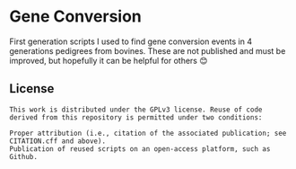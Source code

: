 # Gene Conversion

First generation scripts I used to find gene conversion events in 4 generations pedigrees from bovines.
These are not published and must be improved, but hopefully it can be helpful for others :blush:


## License
```
This work is distributed under the GPLv3 license. Reuse of code derived from this repository is permitted under two conditions:

Proper attribution (i.e., citation of the associated publication; see CITATION.cff and above).
Publication of reused scripts on an open-access platform, such as Github.
```
